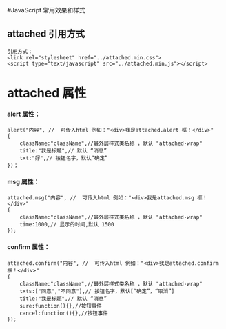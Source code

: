 #JavaScript 常用效果和样式
## attached 引用方式
    引用方式：
	<link rel="stylesheet" href="../attached.min.css">
	<script type="text/javascript" src="../attached.min.js"></script>

# attached 属性
#### alert 属性：
    alert("内容", //  可传入html 例如："<div>我是attached.alert 框！</div>"
    {
        className:"className",//最外层样式类名称 ，默认 "attached-wrap"
        title:"我是标题",// 默认 “消息”
        txt:"好",// 按钮名字，默认“确定”
    })；
#### msg 属性：
    attached.msg("内容", //  可传入html 例如："<div>我是attached.msg 框！</div>"
    {
        className:"className",//最外层样式类名称 ，默认 "attached-wrap"
        time:1000,// 显示的时间,默认 1500
    });
#### confirm 属性：
    attached.confirm("内容", //  可传入html 例如："<div>我是attached.confirm 框！</div>"
    {
        className:"className",//最外层样式类名称 ，默认 "attached-wrap"
        txts:["同意","不同意"],// 按钮名字，默认[“确定”，“取消”]
        title:"我是标题",// 默认 “消息”
        sure:function(){},//按钮事件
        cancel:function(){},//按钮事件
    });
    

